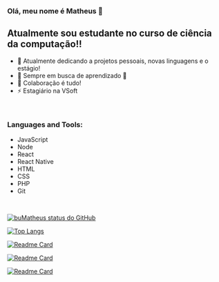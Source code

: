 ### Olá, meu nome é Matheus 👋

## Atualmente sou estudante no curso de ciência da computação!!

- 🔭 Atualmente dedicando a projetos pessoais, novas linguagens e o estágio!
- 🌱 Sempre em busca de aprendizado 🤣
- 👯 Colaboração é tudo!
- ⚡ Estagiário na VSoft



<br />

### Languages and Tools:

- JavaScript
- Node
- React
- React Native
- HTML
- CSS
- PHP
- Git

<br />

[![buMatheus status do GitHub](https://github-readme-stats.vercel.app/api?username=buMatheus&show_icons=true&theme=tokyonight)](https://github.com/buMatheus/buMatheus)
<br />

[![Top Langs](https://github-readme-stats.vercel.app/api/top-langs/?username=buMatheus&layout=compact&theme=tokyonight)](https://github.com/buMatheus/buMatheus)
<br />

[![Readme Card](https://github-readme-stats.vercel.app/api/pin/?username=buMatheus&repo=envioFacil&theme=tokyonight)](https://github.com/buMatheus/envioFacil)
<br />

[![Readme Card](https://github-readme-stats.vercel.app/api/pin/?username=buMatheus&repo=appTilapias&theme=tokyonight)](https://github.com/buMatheus/appTilapias)
<br />


[![Readme Card](https://github-readme-stats.vercel.app/api/pin/?username=buMatheus&repo=carupi&theme=tokyonight)](https://github.com/buMatheus/carupi)
<br />

